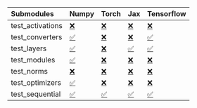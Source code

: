 | Submodules       | Numpy                                                                                                                           | Torch                                                                                                                           | Jax                                                                                                                             | Tensorflow                                                                                                                      |
|:-----------------|:--------------------------------------------------------------------------------------------------------------------------------|:--------------------------------------------------------------------------------------------------------------------------------|:--------------------------------------------------------------------------------------------------------------------------------|:--------------------------------------------------------------------------------------------------------------------------------|
| test_activations | <a href="https://github.com/unifyai/ivy/runs/7996078473?check_suite_focus=true" rel="noopener noreferrer" target="_blank">❌</a> | <a href="https://github.com/unifyai/ivy/runs/7996079666?check_suite_focus=true" rel="noopener noreferrer" target="_blank">❌</a> | <a href="https://github.com/unifyai/ivy/runs/7996080949?check_suite_focus=true" rel="noopener noreferrer" target="_blank">❌</a> | <a href="https://github.com/unifyai/ivy/runs/7996082236?check_suite_focus=true" rel="noopener noreferrer" target="_blank">❌</a> |
| test_converters  | <a href="https://github.com/unifyai/ivy/runs/7996078680?check_suite_focus=true" rel="noopener noreferrer" target="_blank">✅</a> | <a href="https://github.com/unifyai/ivy/runs/7996079870?check_suite_focus=true" rel="noopener noreferrer" target="_blank">❌</a> | <a href="https://github.com/unifyai/ivy/runs/7996081155?check_suite_focus=true" rel="noopener noreferrer" target="_blank">❌</a> | <a href="https://github.com/unifyai/ivy/runs/7996082396?check_suite_focus=true" rel="noopener noreferrer" target="_blank">✅</a> |
| test_layers      | <a href="https://github.com/unifyai/ivy/runs/7996078833?check_suite_focus=true" rel="noopener noreferrer" target="_blank">✅</a> | <a href="https://github.com/unifyai/ivy/runs/7996080073?check_suite_focus=true" rel="noopener noreferrer" target="_blank">❌</a> | <a href="https://github.com/unifyai/ivy/runs/7996081354?check_suite_focus=true" rel="noopener noreferrer" target="_blank">✅</a> | <a href="https://github.com/unifyai/ivy/runs/7996082554?check_suite_focus=true" rel="noopener noreferrer" target="_blank">✅</a> |
| test_modules     | <a href="https://github.com/unifyai/ivy/runs/7996078996?check_suite_focus=true" rel="noopener noreferrer" target="_blank">✅</a> | <a href="https://github.com/unifyai/ivy/runs/7996080233?check_suite_focus=true" rel="noopener noreferrer" target="_blank">❌</a> | <a href="https://github.com/unifyai/ivy/runs/7996081500?check_suite_focus=true" rel="noopener noreferrer" target="_blank">❌</a> | <a href="https://github.com/unifyai/ivy/runs/7996082760?check_suite_focus=true" rel="noopener noreferrer" target="_blank">❌</a> |
| test_norms       | <a href="https://github.com/unifyai/ivy/runs/7996079169?check_suite_focus=true" rel="noopener noreferrer" target="_blank">❌</a> | <a href="https://github.com/unifyai/ivy/runs/7996080385?check_suite_focus=true" rel="noopener noreferrer" target="_blank">❌</a> | <a href="https://github.com/unifyai/ivy/runs/7996081711?check_suite_focus=true" rel="noopener noreferrer" target="_blank">❌</a> | <a href="https://github.com/unifyai/ivy/runs/7996082950?check_suite_focus=true" rel="noopener noreferrer" target="_blank">❌</a> |
| test_optimizers  | <a href="https://github.com/unifyai/ivy/runs/7996079316?check_suite_focus=true" rel="noopener noreferrer" target="_blank">✅</a> | <a href="https://github.com/unifyai/ivy/runs/7996080552?check_suite_focus=true" rel="noopener noreferrer" target="_blank">❌</a> | <a href="https://github.com/unifyai/ivy/runs/7996081920?check_suite_focus=true" rel="noopener noreferrer" target="_blank">❌</a> | <a href="https://github.com/unifyai/ivy/runs/7996083115?check_suite_focus=true" rel="noopener noreferrer" target="_blank">❌</a> |
| test_sequential  | <a href="https://github.com/unifyai/ivy/runs/7996079498?check_suite_focus=true" rel="noopener noreferrer" target="_blank">✅</a> | <a href="https://github.com/unifyai/ivy/runs/7996080760?check_suite_focus=true" rel="noopener noreferrer" target="_blank">✅</a> | <a href="https://github.com/unifyai/ivy/runs/7996082073?check_suite_focus=true" rel="noopener noreferrer" target="_blank">✅</a> | <a href="https://github.com/unifyai/ivy/runs/7996083267?check_suite_focus=true" rel="noopener noreferrer" target="_blank">✅</a> |